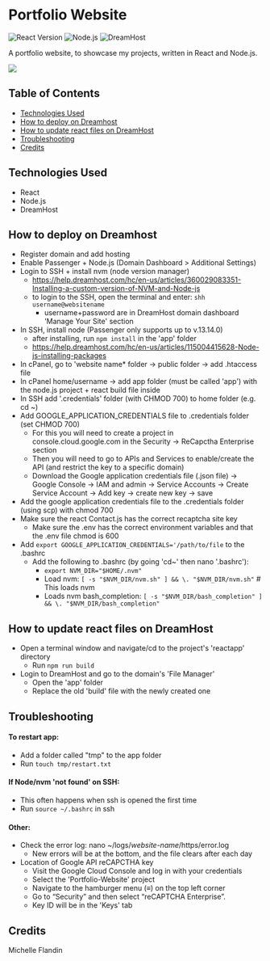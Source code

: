 # Portfolio Website

![React Version](https://img.shields.io/badge/react-18.2.0-blue.svg)
![Node.js](https://img.shields.io/badge/node.js-v16.13.0-green.svg)
![DreamHost](https://img.shields.io/badge/hosted%20on-DreamHost-darkblue.svg)


A portfolio website, to showcase my projects, written in React and Node.js.


<a href="https://michellef.dev" target="_blank"><img src="https://img.shields.io/badge/Website-red?style=for-the-badge&logo=node.js"></a>


## Table of Contents
- [Technologies Used](#technologies-used)
- [How to deploy on Dreamhost](#how-to-deploy)
- [How to update react files on DreamHost](#how-to-update)
- [Troubleshooting](#troubleshooting)
- [Credits](#credits)


## Technologies Used<a name="technologies-used"></a>
  - React
  - Node.js
  - DreamHost


## How to deploy on Dreamhost<a name="how-to-deploy"></a>
- Register domain and add hosting
- Enable Passenger + Node.js (Domain Dashboard > Additional Settings)
- Login to SSH + install nvm (node version manager)
  - https://help.dreamhost.com/hc/en-us/articles/360029083351-Installing-a-custom-version-of-NVM-and-Node-js
  - to login to the SSH, open the terminal and enter: `shh username@websitename`
    - username+password are in DreamHost domain dashboard 'Manage Your Site' section
- In SSH, install node (Passenger only supports up to v.13.14.0)
  - after installing, run `npm install` in the 'app' folder
  - https://help.dreamhost.com/hc/en-us/articles/115004415628-Node-js-installing-packages
- In cPanel, go to 'website name* folder -> public folder -> add .htaccess file
- In cPanel home/username -> add app folder (must be called 'app') with the node.js project + react build file inside
- In SSH add '.credentials' folder (with CHMOD 700) to home folder (e.g. cd ~)
- Add GOOGLE_APPLICATION_CREDENTIALS file to .credentials folder (set CHMOD 700)
  - For this you will need to create a project in console.cloud.google.com in the Security -> ReCapctha Enterprise section
  - Then you will need to go to APIs and Services to enable/create the API (and restrict the key to a specific domain)
  - Download the Google application credentials file (.json file) -> Google Console -> IAM and admin -> Service Accounts -> Create Service Account -> Add key -> create new key -> save
- Add the google application credentials file to the .credentials folder (using scp) with chmod 700
- Make sure the react Contact.js has the correct recaptcha site key
  - Make sure the .env has the correct environment variables and that the .env file chmod is 600
- Add `export GOOGLE_APPLICATION_CREDENTIALS='/path/to/file` to the .bashrc
  - Add the following to .bashrc (by going 'cd~' then nano '.bashrc'):
    - `export NVM_DIR="$HOME/.nvm"`
    - Load nvm: `[ -s "$NVM_DIR/nvm.sh" ] && \. "$NVM_DIR/nvm.sh"`  # This loads nvm
    - Loads nvm bash_completion: `[ -s "$NVM_DIR/bash_completion" ] && \. "$NVM_DIR/bash_completion"`


## How to update react files on DreamHost<a name="how-to-update"></a>
- Open a terminal window and navigate/cd to the project's 'reactapp' directory
  - Run `npm run build`
- Login to DreamHost and go to the domain's 'File Manager' 
  - Open the 'app' folder
  - Replace the old 'build' file with the newly created one


## Troubleshooting<a name="troubleshooting"></a>
#### To restart app:
 - Add a folder called "tmp" to the app folder 
 - Run `touch tmp/restart.txt`
#### If Node/nvm 'not found' on SSH:
 - This often happens when ssh is opened the first time
 - Run `source ~/.bashrc` in ssh
#### Other:
- Check the error log: nano ~/logs/*website-name*/https/error.log
  - New errors will be at the bottom, and the file clears after each day
- Location of Google API reCAPCTHA key
  - Visit the Google Cloud Console and log in with your credentials
  - Select the 'Portfolio-Website' project
  - Navigate to the hamburger menu (≡) on the top left corner
  - Go to “Security” and then select “reCAPTCHA Enterprise”.
  - Key ID will be in the 'Keys' tab


## Credits<a name="credits"></a>
Michelle Flandin